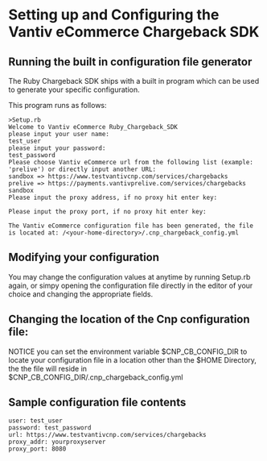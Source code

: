 Setting up and Configuring the Vantiv eCommerce Chargeback SDK
=========================================

Running the built in configuration file generator
-------------------------------------------------
The Ruby Chargeback SDK ships with a built in program which can be used to generate your specific configuration.

This program runs as follows:
   
```
>Setup.rb 
Welcome to Vantiv eCommerce Ruby_Chargeback_SDK
please input your user name:
test_user
please input your password:
test_password
Please choose Vantiv eCommerce url from the following list (example: 'prelive') or directly input another URL:
sandbox => https://www.testvantivcnp.com/services/chargebacks
prelive => https://payments.vantivprelive.com/services/chargebacks
sandbox
Please input the proxy address, if no proxy hit enter key: 

Please input the proxy port, if no proxy hit enter key: 

The Vantiv eCommerce configuration file has been generated, the file is located at: /<your-home-directory>/.cnp_chargeback_config.yml 
```

Modifying your configuration
----------------------------
You may change the configuration values at anytime by running Setup.rb again, or simpy opening the configuration file directly in the editor of your choice and changing the appropriate fields. 

Changing the location of the Cnp configuration file:
------------------------------------------------------
NOTICE you can set the environment variable $CNP_CB_CONFIG_DIR to locate your configuration file in a location other than the $HOME Directory, the the file will reside in $CNP_CB_CONFIG_DIR/.cnp_chargeback_config.yml  

Sample configuration file contents
----------------------------------
```
user: test_user
password: test_password
url: https://www.testvantivcnp.com/services/chargebacks
proxy_addr: yourproxyserver
proxy_port: 8080
```
